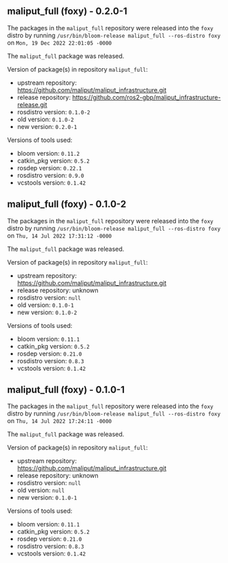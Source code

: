 ## maliput_full (foxy) - 0.2.0-1

The packages in the `maliput_full` repository were released into the `foxy` distro by running `/usr/bin/bloom-release maliput_full --ros-distro foxy` on `Mon, 19 Dec 2022 22:01:05 -0000`

The `maliput_full` package was released.

Version of package(s) in repository `maliput_full`:

- upstream repository: https://github.com/maliput/maliput_infrastructure.git
- release repository: https://github.com/ros2-gbp/maliput_infrastructure-release.git
- rosdistro version: `0.1.0-2`
- old version: `0.1.0-2`
- new version: `0.2.0-1`

Versions of tools used:

- bloom version: `0.11.2`
- catkin_pkg version: `0.5.2`
- rosdep version: `0.22.1`
- rosdistro version: `0.9.0`
- vcstools version: `0.1.42`


## maliput_full (foxy) - 0.1.0-2

The packages in the `maliput_full` repository were released into the `foxy` distro by running `/usr/bin/bloom-release maliput_full --ros-distro foxy` on `Thu, 14 Jul 2022 17:31:12 -0000`

The `maliput_full` package was released.

Version of package(s) in repository `maliput_full`:

- upstream repository: https://github.com/maliput/maliput_infrastructure.git
- release repository: unknown
- rosdistro version: `null`
- old version: `0.1.0-1`
- new version: `0.1.0-2`

Versions of tools used:

- bloom version: `0.11.1`
- catkin_pkg version: `0.5.2`
- rosdep version: `0.21.0`
- rosdistro version: `0.8.3`
- vcstools version: `0.1.42`


## maliput_full (foxy) - 0.1.0-1

The packages in the `maliput_full` repository were released into the `foxy` distro by running `/usr/bin/bloom-release maliput_full --ros-distro foxy` on `Thu, 14 Jul 2022 17:24:11 -0000`

The `maliput_full` package was released.

Version of package(s) in repository `maliput_full`:

- upstream repository: https://github.com/maliput/maliput_infrastructure.git
- release repository: unknown
- rosdistro version: `null`
- old version: `null`
- new version: `0.1.0-1`

Versions of tools used:

- bloom version: `0.11.1`
- catkin_pkg version: `0.5.2`
- rosdep version: `0.21.0`
- rosdistro version: `0.8.3`
- vcstools version: `0.1.42`


